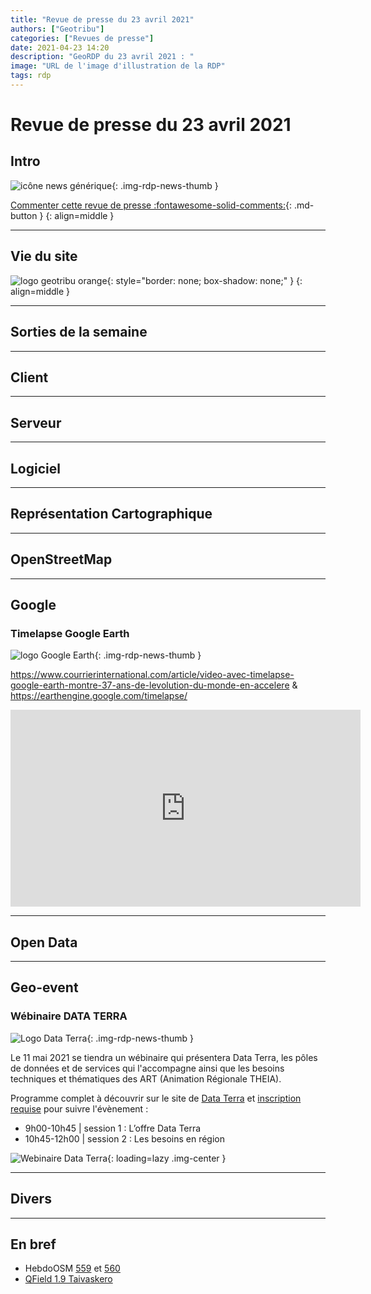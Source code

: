 ```yaml
---
title: "Revue de presse du 23 avril 2021"
authors: ["Geotribu"]
categories: ["Revues de presse"]
date: 2021-04-23 14:20
description: "GeoRDP du 23 avril 2021 : "
image: "URL de l'image d'illustration de la RDP"
tags: rdp
---
```


# Revue de presse du 23 avril 2021

## Intro

![icône news générique](https://cdn.geotribu.fr/img/internal/icons-rdp-news/news.png "News"){: .img-rdp-news-thumb }

[Commenter cette revue de presse :fontawesome-solid-comments:](#__comments){: .md-button }
{: align=middle }

----

## Vie du site

![logo geotribu orange](https://cdn.geotribu.fr/img/internal/charte/geotribu_logo_rectangle_384x80.png "logo geotribu orange"){: style="border: none; box-shadow: none;" }
{: align=middle }

----

## Sorties de la semaine

----

## Client

----

## Serveur

----

## Logiciel

----

## Représentation Cartographique

----

## OpenStreetMap

----

## Google

### Timelapse Google Earth

![logo Google Earth](https://cdn.geotribu.fr/img/logos-icones/entreprises_association/google/googleearth.png "Logo Google Earth"){: .img-rdp-news-thumb }

<https://www.courrierinternational.com/article/video-avec-timelapse-google-earth-montre-37-ans-de-levolution-du-monde-en-accelere>  & <https://earthengine.google.com/timelapse/>

<iframe width="560" height="315" src="https://www.youtube-nocookie.com/embed/GtjgC4r4Xf0" title="YouTube video player" frameborder="0" allow="accelerometer; autoplay; clipboard-write; encrypted-media; gyroscope; picture-in-picture" allowfullscreen></iframe>

----

## Open Data

----

## Geo-event

### Wébinaire DATA TERRA

![Logo Data Terra](https://cdn.geotribu.fr/images/logos-icones/entreprises_association/dinamis.png "Logo Data Terra"){: .img-rdp-news-thumb }

Le 11 mai 2021 se tiendra un wébinaire qui présentera Data Terra, les pôles de données et de services qui l'accompagne ainsi que les besoins techniques et thématiques des ART (Animation Régionale THEIA).

Programme complet à découvrir sur le site de [Data Terra](https://www.data-terra.org/webinaire-decouvrez-loffre-de-data-terra-ses-poles-de-donnees-services-transverses-pour-une-animation-regionale/) et [inscription requise](https://register.gotowebinar.com/register/5685559648223497484) pour suivre l'évènement :

- 9h00-10h45 | session 1 : L’offre Data Terra
- 10h45-12h00 | session 2 : Les besoins en région

![Webinaire Data Terra](https://cdn.geotribu.fr/img/articles-blog-rdp/evenement/2021_04_bandeau-webinaire-ART.jpg "Webinaire Data Terra"){: loading=lazy .img-center }

----

## Divers

----

## En bref

- HebdoOSM [559](https://weeklyosm.eu/fr/archives/14429) et [560](https://weeklyosm.eu/fr/archives/14443)
- [QField 1.9 Taivaskero](https://www.opengis.ch/fr/2021/04/15/qfield-1-9-taivaskero-is-out-to-further-empower-users/)

